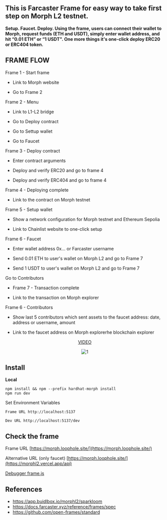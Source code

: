 
## This is Farcaster Frame for easy way to take first step on Morph L2 testnet.

**Setup. Faucet. Deploy. Using the frame, users can connect their wallet to Morph, request funds (ETH and USDT), simply enter wallet address, and hit “0.01 ETH” or “1 USDT".  One more things it's one-click deploy ERC20 or ERC404 token.**


## FRAME FLOW

Frame 1 - Start frame

- Link to Morph website

- Go to Frame 2

Frame 2 - Menu

- Link to L1-L2 bridge

- Go to Deploy contract

- Go to Settup wallet

- Go to Faucet

Frame 3 - Deploy contract

- Enter contract arguments

- Deploy and verify ERC20 and go to frame 4

- Deploy and verify ERC404 and go to frame 4

Frame 4 - Deploying complete

- Link to the contract on Morph testnet

Frame 5 - Setup wallet

- Show a network configuration for Morph testnet and Ethereum Sepolia

- Link to Chainlist website to one-click setup

Frame 6 - Faucet

- Enter wallet address 0x... or Farcaster username

- Send 0.01 ETH to user's wallet on Morph L2 and go to Frame 7

- Send 1 USDT to user's wallet on Morph L2 and go to Frame 7

Go to Contributors

- Frame 7 - Transaction complete

- Link to the transaction on Morph explorer

Frame 6 - Contributors

- Show last 5 contributors which sent assets to the faucet address: date, address or username, amount

- Link to the faucet address on Morph explorerhe blockchain explorer

    
<center>
  
[VIDEO](https://www.youtube.com/watch?v=VAAaoD4jSjQ)
  
![1](https://i.postimg.cc/RVKpZ666/1.gif)

</center>


## Install

**Local**
```
npm install && npm --prefix hardhat-morph install
npm run dev
```

Set Environment Variables

`Frame URL http://localhost:5137`

`Dev URL http://localhost:5137/dev`


## Check the frame


Frame URL [https://morph.loophole.site/](https://morph.loophole.site/)

Alternative URL (only faucet) [https://morph.loophole.site/](https://morphl2.vercel.app/api)

[Debugger frame.js](https://debugger.framesjs.org/?url=https://morph.loophole.site/)



## References
- https://app.buidlbox.io/morphl2/sparkloom
-   https://docs.farcaster.xyz/reference/frames/spec
-   https://github.com/open-frames/standard

